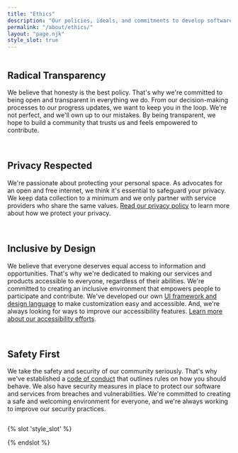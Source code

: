 ```yaml
---
title: "Ethics"
description: "Our policies, ideals, and commitments to develop software"
permalink: "/about/ethics/"
layout: "page.njk"
style_slot: true
---
```


<div class="grid-ethics">

<section class="sk-card">
<h2><ion-icon name="chatbubbles"></ion-icon>Radical Transparency</h2>
<p>We believe that honesty is the best policy. That's why we're committed to being open and transparent in everything we do. From our decision-making processes to our progress updates, we want to keep you in the loop. We're not perfect, and we'll own up to our mistakes. By being transparent, we hope to build a community that trusts us and feels empowered to contribute.</p>
</section>

<section class="sk-card">
<h2><ion-icon name="finger-print"></ion-icon>Privacy Respected</h2>
<p>We're passionate about protecting your personal space. As advocates for an open and free internet, we think it's essential to safeguard your privacy. We keep data collection to a minimum and we only partner with service providers who share the same values. <a href="/privacy-policy">Read our privacy policy</a> to learn more about how we protect your privacy.</p>
</section>

<section class="sk-card">
<h2><ion-icon name="accessibility"></ion-icon>Inclusive by Design</h2>
<p>We believe that everyone deserves equal access to information and opportunities. That's why we're dedicated to making our services and products accessible to everyone, regardless of their abilities. We're committed to creating an inclusive environment that empowers people to participate and contribute. We've developed our own <a href="https://github.com/surfscape/surfkit" target="_blank" rel="noreferrer">UI framework and design language</a> to make customization easy and accessible. And, we're always looking for ways to improve our accessibility features. <a href="/about/accessibility">Learn more about our accessibility efforts</a>.</p>
</section>

<section class="sk-card">
<h2><ion-icon name="shield-half"></ion-icon>Safety First</h2>
<p>We take the safety and security of our community seriously. That's why we've established a <a href="/community">code of conduct</a> that outlines rules on how you should behave. We also have security measures in place to protect our software and services from breaches and vulnerabilities. We're committed to creating a safe and welcoming environment for everyone, and we're always working to improve our security practices.</p>
</section>

</div>

{% slot 'style_slot' %}

<style>
    .grid-ethics {
    display: grid;
    gap: 1rem;
    grid-template-columns: repeat(auto-fill, minmax(min(17rem, 100%), 1fr));
    padding: var(--spacing);
  }
  .sk-layout--content {
    max-width: 72ch;
  }
</style>

{% endslot %}
